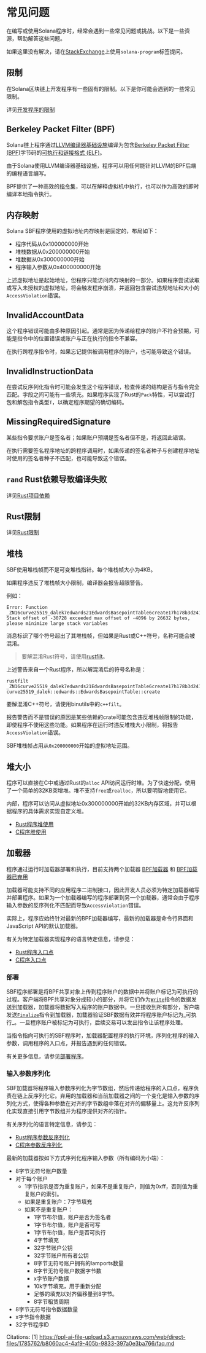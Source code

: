 # 常见问题

在编写或使用Solana程序时，经常会遇到一些常见问题或挑战。以下是一些资源，帮助解答这些问题。

如果这里没有解决，请在[StackExchange](https://solana.stackexchange.com/questions/ask?tags=solana-program)上使用`solana-program`标签提问。

## 限制

在Solana区块链上开发程序有一些固有的限制。以下是你可能会遇到的一些常见限制。

详见[开发程序的限制](/docs/programs/limitations.md)

## Berkeley Packet Filter (BPF)

Solana链上程序通过[LLVM编译器基础设施](https://llvm.org/)编译为包含[Berkeley Packet Filter (BPF)](https://en.wikipedia.org/wiki/Berkeley_Packet_Filter)字节码的[可执行和链接格式 (ELF)](https://en.wikipedia.org/wiki/Executable_and_Linkable_Format)。

由于Solana使用LLVM编译器基础设施，程序可以用任何能针对LLVM的BPF后端的编程语言编写。

BPF提供了一种高效的[指令集](https://github.com/iovisor/bpf-docs/blob/master/eBPF.md)，可以在解释虚拟机中执行，也可以作为高效的即时编译本地指令执行。

## 内存映射

Solana SBF程序使用的虚拟地址内存映射是固定的，布局如下：

- 程序代码从0x100000000开始
- 堆栈数据从0x200000000开始
- 堆数据从0x300000000开始
- 程序输入参数从0x400000000开始

上述虚拟地址是起始地址，但程序只能访问内存映射的一部分。如果程序尝试读取或写入未授权的虚拟地址，将会触发程序崩溃，并返回包含尝试违规地址和大小的`AccessViolation`错误。

## InvalidAccountData

这个程序错误可能由多种原因引起。通常是因为传递给程序的账户不符合预期，可能是指令中的位置错误或账户与正在执行的指令不兼容。

在执行跨程序指令时，如果忘记提供被调用程序的账户，也可能导致这个错误。

## InvalidInstructionData

在尝试反序列化指令时可能会发生这个程序错误，检查传递的结构是否与指令完全匹配。字段之间可能有一些填充。如果程序实现了Rust的`Pack`特性，可以尝试打包和解包指令类型`T`，以确定程序期望的确切编码。

## MissingRequiredSignature

某些指令要求账户是签名者；如果账户预期是签名者但不是，将返回此错误。

在执行需要签名程序地址的跨程序调用时，如果传递的签名者种子与创建程序地址时使用的签名者种子不匹配，也可能导致这个错误。

## `rand` Rust依赖导致编译失败

详见[Rust项目依赖](/docs/programs/lang-rust.md#project-dependencies)

## Rust限制

详见[Rust限制](/docs/programs/lang-rust.md#restrictions)

## 堆栈

SBF使用堆栈帧而不是可变堆栈指针。每个堆栈帧大小为4KB。

如果程序违反了堆栈帧大小限制，编译器会报告超限警告。

例如：

```text
Error: Function _ZN16curve25519_dalek7edwards21EdwardsBasepointTable6create17h178b3d2411f7f082E Stack offset of -30728 exceeded max offset of -4096 by 26632 bytes, please minimize large stack variables
```

消息标识了哪个符号超出了其堆栈帧，但如果是Rust或C++符号，名称可能会被混淆。

> 要解混淆Rust符号，请使用[rustfilt](https://github.com/luser/rustfilt)。

上述警告来自一个Rust程序，所以解混淆后的符号名称是：

```shell
rustfilt _ZN16curve25519_dalek7edwards21EdwardsBasepointTable6create17h178b3d2411f7f082E
curve25519_dalek::edwards::EdwardsBasepointTable::create
```

要解混淆C++符号，请使用binutils中的`c++filt`。

报告警告而不是错误的原因是某些依赖的crate可能包含违反堆栈帧限制的功能，即使程序不使用这些功能。如果程序在运行时违反堆栈大小限制，将报告`AccessViolation`错误。

SBF堆栈帧占用从`0x200000000`开始的虚拟地址范围。

## 堆大小

程序可以直接在C中或通过Rust的`alloc` API访问运行时堆。为了快速分配，使用了一个简单的32KB突增堆。堆不支持`free`或`realloc`，所以要明智地使用它。

内部，程序可以访问从虚拟地址0x300000000开始的32KB内存区域，并可以根据程序的具体需求实现自定义堆。

- [Rust程序堆使用](/docs/programs/lang-rust.md#heap)
- [C程序堆使用](/docs/programs/lang-c.md#heap)

## 加载器

程序通过运行时加载器部署和执行，目前支持两个加载器
[BPF加载器](https://github.com/solana-labs/solana/blob/7ddf10e602d2ed87a9e3737aa8c32f1db9f909d8/sdk/program/src/bpf_loader.rs#L17)
和
[BPF加载器已弃用](https://github.com/solana-labs/solana/blob/7ddf10e602d2ed87a9e3737aa8c32f1db9f909d8/sdk/program/src/bpf_loader_deprecated.rs#L14)

加载器可能支持不同的应用程序二进制接口，因此开发人员必须为特定加载器编写并部署程序。如果为一个加载器编写的程序部署到另一个加载器，通常会由于程序输入参数的反序列化不匹配而导致`AccessViolation`错误。

实际上，程序应始终针对最新的BPF加载器编写，最新的加载器是命令行界面和JavaScript API的默认加载器。

有关为特定加载器实现程序的语言特定信息，请参见：

- [Rust程序入口点](/docs/programs/lang-rust.md#program-entrypoint)
- [C程序入口点](/docs/programs/lang-c.md#program-entrypoint)

### 部署

SBF程序部署是将BPF共享对象上传到程序账户的数据中并将账户标记为可执行的过程。客户端将BPF共享对象分成较小的部分，并将它们作为[`Write`](https://github.com/solana-labs/solana/blob/bc7133d7526a041d1aaee807b80922baa89b6f90/sdk/program/src/loader_instruction.rs#L13)指令的数据发送到加载器，加载器将数据写入程序的账户数据中。一旦接收到所有部分，客户端发送[`Finalize`](https://github.com/solana-labs/solana/blob/bc7133d7526a041d1aaee807b80922baa89b6f90/sdk/program/src/loader_instruction.rs#L30)指令到加载器，加载器验证SBF数据有效并将程序账户标记为_可执行_。一旦程序账户被标记为可执行，后续交易可以发出指令让该程序处理。

当指令指向可执行的SBF程序时，加载器配置程序的执行环境，序列化程序的输入参数，调用程序的入口点，并报告遇到的任何错误。

有关更多信息，请参见[部署程序](/docs/programs/deploying.md)。

### 输入参数序列化

SBF加载器将程序输入参数序列化为字节数组，然后传递给程序的入口点，程序负责在链上反序列化它。弃用的加载器和当前加载器之间的一个变化是输入参数的序列化方式，使得各种参数在对齐的字节数组中落在对齐的偏移量上。这允许反序列化实现直接引用字节数组并为程序提供对齐的指针。

有关序列化的语言特定信息，请参见：

- [Rust程序参数反序列化](/docs/programs/lang-rust.md#parameter-deserialization)
- [C程序参数反序列化](/docs/programs/lang-c.md#parameter-deserialization)

最新的加载器按如下方式序列化程序输入参数（所有编码为小端）：

- 8字节无符号账户数量
- 对于每个账户
  - 1字节指示是否为重复账户，如果不是重复账户，则值为0xff，否则值为重复账户的索引。
  - 如果是重复账户：7字节填充
  - 如果不是重复账户：
    - 1字节布尔值，账户是否为签名者
    - 1字节布尔值，账户是否可写
    - 1字节布尔值，账户是否可执行
    - 4字节填充
    - 32字节账户公钥
    - 32字节账户所有者公钥
    - 8字节无符号账户拥有的lamports数量
    - 8字节无符号账户数据字节数
    - x字节账户数据
    - 10k字节填充，用于重新分配
    - 足够的填充以对齐偏移量到8字节。
    - 8字节租赁周期
- 8字节无符号指令数据数量
- x字节指令数据
- 32字节程序ID

Citations:
[1] https://ppl-ai-file-upload.s3.amazonaws.com/web/direct-files/1785762/b8060ac4-4af9-405b-9833-397a0e3ba766/faq.md